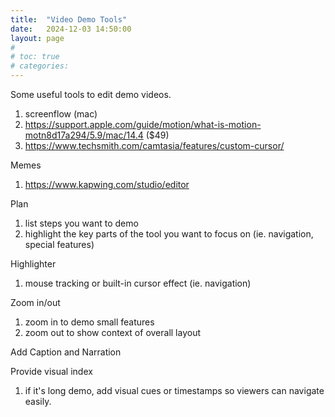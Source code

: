```yaml
---
title:  "Video Demo Tools"
date:   2024-12-03 14:50:00
layout: page
#
# toc: true
# categories:
---
```


Some useful tools to edit demo videos.

1. screenflow (mac)
1. https://support.apple.com/guide/motion/what-is-motion-motn8d17a294/5.9/mac/14.4 ($49)
1. https://www.techsmith.com/camtasia/features/custom-cursor/



Memes
1. https://www.kapwing.com/studio/editor


Plan
1. list steps you want to demo
1. highlight the key parts of the tool you want to focus on (ie. navigation, special features)

Highlighter
1. mouse tracking or built-in cursor effect (ie. navigation)

Zoom in/out
1. zoom in to demo small features
1. zoom out to show context of overall layout

Add Caption and Narration

Provide visual index
1. if it's long demo, add visual cues or timestamps so viewers can navigate easily.
